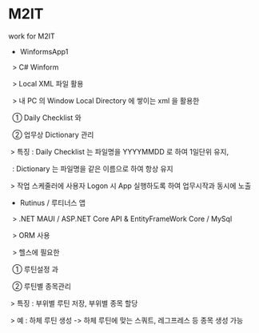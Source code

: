 # M2IT

work for M2IT



* WinformsApp1

  > C# Winform 

  > Local XML 파일 활용

  > 내 PC 의 Window Local Directory 에 쌓이는 xml 을 활용한

   ① Daily Checklist 와

   ② 업무상 Dictionary 관리



 > 특징 : Daily Checklist 는 파일명을 YYYYMMDD 로 하여 1일단위 유지,

              : Dictionary 는 파일명을 같은 이름으로 하여 항상 유지



 > 작업 스케줄러에 사용자 Logon 시 App 실행하도록 하여 업무시작과 동시에 노출



* Rutinus / 루티너스 앱

  > .NET MAUI / ASP.NET Core API \& EntityFrameWork Core / MySql

  > ORM 사용



  > 헬스에 필요한 

   ① 루틴설정 과

   ② 루틴별 종목관리



 > 특징 : 부위별 루틴 저장, 부위별 종목 할당

&nbsp;> 예 : 하체 루틴 생성 -> 하체 루틴에 맞는 스쿼트, 레그프레스 등 종목 생성 가능



